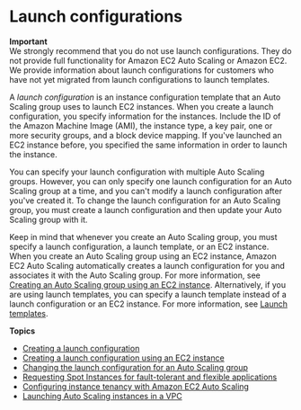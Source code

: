 # Launch configurations<a name="LaunchConfiguration"></a>

**Important**  
We strongly recommend that you do not use launch configurations\. They do not provide full functionality for Amazon EC2 Auto Scaling or Amazon EC2\. We provide information about launch configurations for customers who have not yet migrated from launch configurations to launch templates\.

A *launch configuration* is an instance configuration template that an Auto Scaling group uses to launch EC2 instances\. When you create a launch configuration, you specify information for the instances\. Include the ID of the Amazon Machine Image \(AMI\), the instance type, a key pair, one or more security groups, and a block device mapping\. If you've launched an EC2 instance before, you specified the same information in order to launch the instance\.

You can specify your launch configuration with multiple Auto Scaling groups\. However, you can only specify one launch configuration for an Auto Scaling group at a time, and you can't modify a launch configuration after you've created it\. To change the launch configuration for an Auto Scaling group, you must create a launch configuration and then update your Auto Scaling group with it\.

Keep in mind that whenever you create an Auto Scaling group, you must specify a launch configuration, a launch template, or an EC2 instance\. When you create an Auto Scaling group using an EC2 instance, Amazon EC2 Auto Scaling automatically creates a launch configuration for you and associates it with the Auto Scaling group\. For more information, see [Creating an Auto Scaling group using an EC2 instance](create-asg-from-instance.md)\. Alternatively, if you are using launch templates, you can specify a launch template instead of a launch configuration or an EC2 instance\. For more information, see [Launch templates](LaunchTemplates.md)\.

**Topics**
+ [Creating a launch configuration](create-launch-config.md)
+ [Creating a launch configuration using an EC2 instance](create-lc-with-instanceID.md)
+ [Changing the launch configuration for an Auto Scaling group](change-launch-config.md)
+ [Requesting Spot Instances for fault\-tolerant and flexible applications](asg-launch-spot-instances.md)
+ [Configuring instance tenancy with Amazon EC2 Auto Scaling](auto-scaling-dedicated-instances.md)
+ [Launching Auto Scaling instances in a VPC](asg-in-vpc.md)